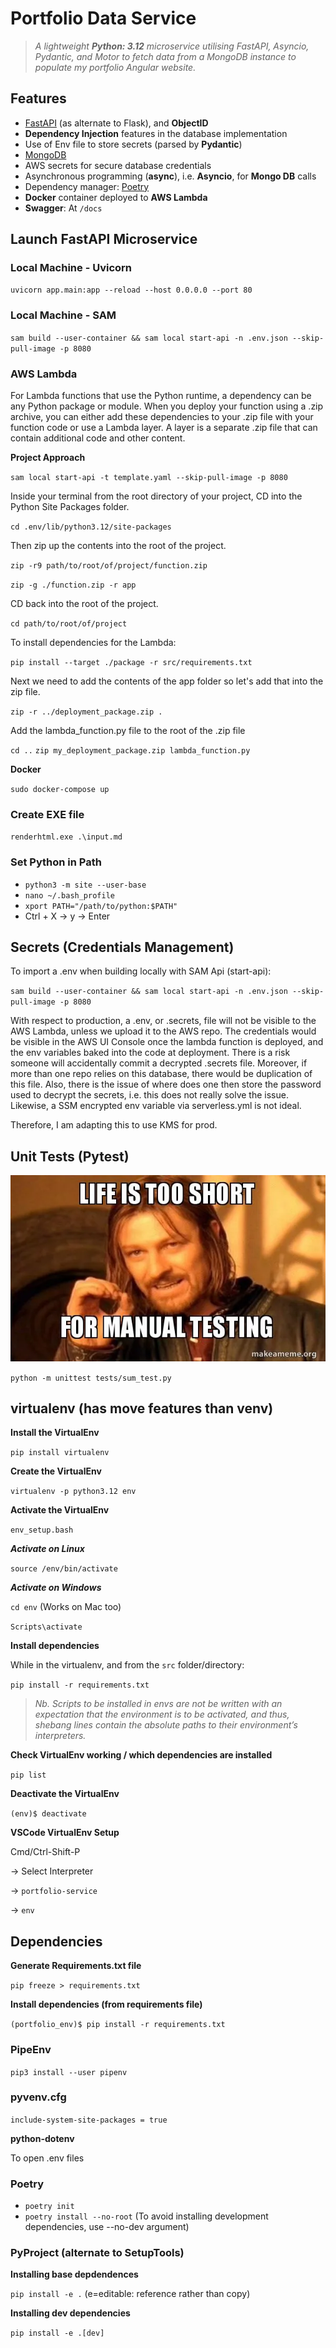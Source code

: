 # Portfolio Data Service    

>*A lightweight **Python: 3.12** microservice utilising FastAPI, Asyncio, Pydantic, and Motor to fetch data from a MongoDB instance to populate my portfolio Angular website.*

## Features

- [FastAPI](http://fastapi.tiangolo.com) (as alternate to Flask), and **ObjectID**
- **Dependency Injection** features in the database implementation
- Use of Env file to store secrets (parsed by **Pydantic**)  
- [MongoDB](https://www.mongodb.com) 
- AWS secrets for secure database credentials
- Asynchronous programming (**async**), i.e. **Asyncio**, for **Mongo DB** calls
- Dependency manager: [Poetry](https://python-poetry.org) 
- **Docker** container deployed to **AWS Lambda**
- **Swagger**: At ``/docs``

## Launch FastAPI Microservice

### Local Machine - Uvicorn

``uvicorn app.main:app --reload --host 0.0.0.0 --port 80``

### Local Machine - SAM

``sam build --user-container && sam local start-api -n .env.json --skip-pull-image -p 8080``

### AWS Lambda

For Lambda functions that use the Python runtime, a dependency can be any Python package or module. When you deploy your function using a .zip archive, you can either add these dependencies to your .zip file with your function code or use a Lambda layer. A layer is a separate .zip file that can contain additional code and other content. 

**Project Approach**

`` sam local start-api -t template.yaml --skip-pull-image -p 8080 ``

Inside your terminal from the root directory of your project, CD into the Python Site Packages folder.

``cd .env/lib/python3.12/site-packages``

Then zip up the contents into the root of the project.

``zip -r9 path/to/root/of/project/function.zip``

``zip -g ./function.zip -r app``

CD back into the root of the project.

``cd path/to/root/of/project``

To install dependencies for the Lambda:

``pip install --target ./package -r src/requirements.txt``

Next we need to add the contents of the app folder so let's add that into the zip file.

``zip -r ../deployment_package.zip .``

Add the lambda_function.py file to the root of the .zip file

``cd ..``
``zip my_deployment_package.zip lambda_function.py``

**Docker**

``sudo docker-compose up``

### Create EXE file

``renderhtml.exe .\input.md``

### Set Python in Path

- ``python3 -m site --user-base``
- ``nano ~/.bash_profile``
- ``xport PATH="/path/to/python:$PATH"``
- Ctrl + X -> y -> Enter

## Secrets (Credentials Management)

To import a .env when building locally with SAM Api (start-api):

``sam build --user-container && sam local start-api -n .env.json --skip-pull-image -p 8080``

With respect to production, a .env, or .secrets, file will not be visible to the AWS Lambda, unless we upload it to the AWS repo. The credentials would be visible in the AWS UI Console once the lambda function is deployed, and the env variables baked into the code at deployment. There is a risk someone will accidentally commit a decrypted .secrets file. Moreover, if more than one repo relies on this database, there would be duplication of this file. Also, there is the issue of where does one then store the password used to decrypt the secrets, i.e. this does not really solve the issue. Likewise, a SSM encrypted env variable via serverless.yml is not ideal. 

Therefore, I am adapting this to use KMS for prod.

## Unit Tests (Pytest)

![automate automate automate](./assets/sb.webp)

``python -m unittest tests/sum_test.py``

## virtualenv (has move features than venv)

**Install the VirtualEnv**

``pip install virtualenv``

**Create the VirtualEnv**

``virtualenv -p python3.12 env``
<!-- - ``python3> -m venv env`` -->

**Activate the VirtualEnv**

``env_setup.bash``

***Activate on Linux***

``source /env/bin/activate``

***Activate on Windows***

``cd env`` (Works on Mac too)

``Scripts\activate``

**Install dependencies**

While in the virtualenv, and from the ``src`` folder/directory:

``pip install -r requirements.txt``

>*Nb. Scripts to be installed in envs are not be written with an expectation that the environment is to be activated, and thus, shebang lines contain the absolute paths to their environment’s interpreters.*

**Check VirtualEnv working / which dependencies are installed**

``pip list``

**Deactivate the VirtualEnv**

``(env)$ deactivate``

**VSCode VirtualEnv Setup**

Cmd/Ctrl-Shift-P 

-> Select Interpreter 

-> ``portfolio-service`` 

-> ``env``

## Dependencies 

**Generate Requirements.txt file**

``pip freeze > requirements.txt``

**Install dependencies (from requirements file)**

``(portfolio_env)$ pip install -r requirements.txt``

### PipeEnv

``pip3 install --user pipenv``

### pyvenv.cfg

``include-system-site-packages = true``

**python-dotenv**

To open .env files

### Poetry

- ``poetry init``
- ``poetry install --no-root`` (To avoid installing development dependencies, use --no-dev argument)

### PyProject (alternate to SetupTools)

**Installing base depdendences**

``pip install -e .`` (e=editable: reference rather than copy)

**Installing dev dependencies**

``pip install -e .[dev]``